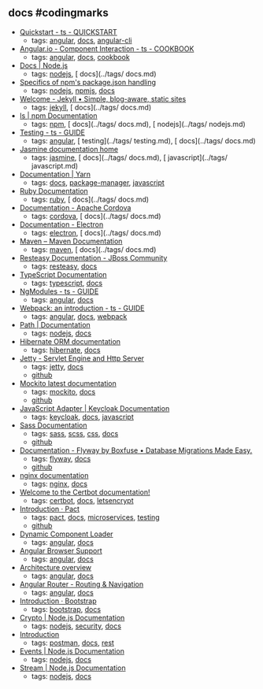 docs #codingmarks 
---
* [Quickstart - ts - QUICKSTART](https://angular.io/guide/quickstart)
    * tags: [angular](../tags/angular.md), [docs](../tags/docs.md), [angular-cli](../tags/angular-cli.md)
* [Angular.io - Component Interaction - ts - COOKBOOK](https://angular.io/docs/ts/latest/cookbook/component-communication.html)
    * tags: [angular](../tags/angular.md), [docs](../tags/docs.md), [cookbook](../tags/cookbook.md)
* [Docs | Node.js](https://nodejs.org/en/docs/)
    * tags: [nodejs](../tags/nodejs.md), [ docs](../tags/ docs.md)
* [Specifics of npm's package.json handling](https://docs.npmjs.com/files/package.json)
    * tags: [nodejs](../tags/nodejs.md), [npmjs](../tags/npmjs.md), [docs](../tags/docs.md)
* [Welcome - Jekyll • Simple, blog-aware, static sites](http://jekyllrb.com/docs/home/)
    * tags: [jekyll](../tags/jekyll.md), [ docs](../tags/ docs.md)
* [ls | npm Documentation](https://docs.npmjs.com/cli/ls)
    * tags: [npm](../tags/npm.md), [ docs](../tags/ docs.md), [ nodejs](../tags/ nodejs.md)
* [Testing - ts - GUIDE](https://angular.io/docs/ts/latest/guide/testing.html)
    * tags: [angular](../tags/angular.md), [ testing](../tags/ testing.md), [ docs](../tags/ docs.md)
* [Jasmine documentation home](https://jasmine.github.io/pages/docs_home.html)
    * tags: [jasmine](../tags/jasmine.md), [ docs](../tags/ docs.md), [ javascript](../tags/ javascript.md)
* [Documentation | Yarn](https://yarnpkg.com/en/docs)
    * tags: [docs](../tags/docs.md), [package-manager](../tags/package-manager.md), [javascript](../tags/javascript.md)
* [Ruby Documentation](https://www.ruby-lang.org/en/documentation/)
    * tags: [ruby](../tags/ruby.md), [ docs](../tags/ docs.md)
* [Documentation - Apache Cordova                        ](https://cordova.apache.org/docs/en/latest/)
    * tags: [cordova](../tags/cordova.md), [ docs](../tags/ docs.md)
* [Documentation - Electron](https://electron.atom.io/docs/)
    * tags: [electron](../tags/electron.md), [ docs](../tags/ docs.md)
* [Maven – Maven Documentation](https://maven.apache.org/guides/index.html)
    * tags: [maven](../tags/maven.md), [ docs](../tags/ docs.md)
* [Resteasy Documentation - JBoss Community](http://resteasy.jboss.org/docs.html)
    * tags: [resteasy](../tags/resteasy.md), [docs](../tags/docs.md)
* [TypeScript Documentation](https://www.typescriptlang.org/docs/index.html)
    * tags: [typescript](../tags/typescript.md), [docs](../tags/docs.md)
* [NgModules - ts - GUIDE](https://angular.io/guide/ngmodule)
    * tags: [angular](../tags/angular.md), [docs](../tags/docs.md)
* [Webpack: an introduction - ts - GUIDE](https://angular.io/guide/webpack)
    * tags: [angular](../tags/angular.md), [docs](../tags/docs.md), [webpack](../tags/webpack.md)
* [Path | Documentation](https://nodejs.org/api/path.html)
    * tags: [nodejs](../tags/nodejs.md), [docs](../tags/docs.md)
* [Hibernate ORM documentation]( http://hibernate.org/orm/documentation/)
    * tags: [hibernate](../tags/hibernate.md), [docs](../tags/docs.md)
* [Jetty - Servlet Engine and Http Server](http://www.eclipse.org/jetty/documentation/)
    * tags: [jetty](../tags/jetty.md), [docs](../tags/docs.md)
    * [github](https://github.com/eclipse/jetty.project)
* [Mockito latest documentation](http://javadoc.io/page/org.mockito/mockito-core/latest/org/mockito/Mockito.html)
    * tags: [mockito](../tags/mockito.md), [docs](../tags/docs.md)
    * [github](https://github.com/mockito/mockito)
* [JavaScript Adapter | Keycloak Documentation](http://www.keycloak.org/docs/latest/securing_apps/topics/oidc/javascript-adapter.html)
    * tags: [keycloak](../tags/keycloak.md), [docs](../tags/docs.md), [javascript](../tags/javascript.md)
* [Sass Documentation ](http://sass-lang.com/documentation/file.SASS_REFERENCE.html)
    * tags: [sass](../tags/sass.md), [scss](../tags/scss.md), [css](../tags/css.md), [docs](../tags/docs.md)
    * [github](https://github.com/sass/sass)
* [ Documentation - Flyway by Boxfuse • Database Migrations Made Easy.](https://flywaydb.org/documentation/)
    * tags: [flyway](../tags/flyway.md), [docs](../tags/docs.md)
    * [github](https://github.com/flyway/flyway)
* [nginx documentation](https://nginx.org/en/docs/)
    * tags: [nginx](../tags/nginx.md), [docs](../tags/docs.md)
* [Welcome to the Certbot documentation! ](https://certbot.eff.org/docs/)
    * tags: [certbot](../tags/certbot.md), [docs](../tags/docs.md), [letsencrypt](../tags/letsencrypt.md)
* [Introduction · Pact](https://docs.pact.io/)
    * tags: [pact](../tags/pact.md), [docs](../tags/docs.md), [microservices](../tags/microservices.md), [testing](../tags/testing.md)
    * [github](https://github.com/realestate-com-au/pact)
* [Dynamic Component Loader](https://angular.io/guide/dynamic-component-loader)
    * tags: [angular](../tags/angular.md), [docs](../tags/docs.md)
* [Angular Browser Support](https://angular.io/guide/browser-support)
    * tags: [angular](../tags/angular.md), [docs](../tags/docs.md)
* [Architecture overview](https://angular.io/guide/architecture)
    * tags: [angular](../tags/angular.md), [docs](../tags/docs.md)
* [Angular Router - Routing & Navigation](https://angular.io/guide/router)
    * tags: [angular](../tags/angular.md), [docs](../tags/docs.md)
* [Introduction · Bootstrap ](https://getbootstrap.com/docs/4.0/getting-started/introduction/)
    * tags: [bootstrap](../tags/bootstrap.md), [docs](../tags/docs.md)
* [Crypto | Node.js Documentation](https://nodejs.org/api/crypto.html)
    * tags: [nodejs](../tags/nodejs.md), [security](../tags/security.md), [docs](../tags/docs.md)
* [Introduction](https://www.getpostman.com/docs/)
    * tags: [postman](../tags/postman.md), [docs](../tags/docs.md), [rest](../tags/rest.md)
* [Events | Node.js Documentation](https://nodejs.org/api/events.html)
    * tags: [nodejs](../tags/nodejs.md), [docs](../tags/docs.md)
* [Stream | Node.js Documentation](https://nodejs.org/api/stream.html)
    * tags: [nodejs](../tags/nodejs.md), [docs](../tags/docs.md)
